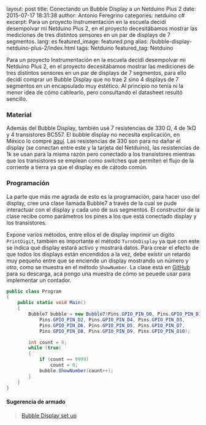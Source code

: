 layout: post
title: Conectando un Bubble Display a un Netduino Plus 2
date: 2015-07-17 18:31:38
author: Antonio Feregrino
categories: netduino c#
excerpt: Para un proyecto Instrumentación en la escuela decidí desempolvar mi Netduino Plus 2, en el proyecto decesitábamos mostrar las mediciones de tres distintos sensores en un par de displays de 7 segmentos.
lang: es
featured_image: featured.png
alias: /bubble-display-netduino-plus-2/index.html
tags: Netduino
featured_tag: Netduino

<p>Para un proyecto Instrumentación en la escuela decidí desempolvar mi Netduino Plus 2, en el proyecto decesitábamos mostrar las mediciones de tres distintos sensores en un par de displays de 7 segmentos, para ello decidí comprar un Bubble Display que no trae 2 sino 4 displays de 7 segmentos en un encapsulado muy estético. Al principio no tenía ni la menor idea de cómo cablearlo, pero consultando el datasheet resultó sencillo.</p>
<h3>Material</h3>
<p>Además del Bubble Display, también usé 7 resistencias de 330 Ω, 4 de 1kΩ y 4 transistores BC557.
El bubble display no necesita explicación, en México lo compré  <a target="_blank" href="http://www.330ohms.com/Display-de-Burbuja--7-Segmentos-4-dgitos_p_345.html">aquí</a>. Las resistencias de 330 son para no dañar el display (se conectan entre este y la tarjeta del Netduino), las resistencias de 1k se usan para la misma razón pero conectado a los transistores mientras que los transistores se emplean como switches que permiten el flujo de la corriente a tierra ya que el display es de cátodo común.</p>

<h3>Programación</h3>
<p>La parte que más me agrada de esto es la programación, para hacer uso del display, cree una clase llamada Bubble7 a través de la cual se pude interactuar con el display y cada uno de sus segmentos. El constructor de la clase recibe como parámetros los pines a los que está conectado display y los transistores.</p>

<p>Expone varios métodos, entre ellos el de display imprimir un dígito <code>PrintDigit</code>, también es importante el método <code>TurnOnDisplay</code> ya que con este se indica qué display estará activo y mostrará datos. Para crear el efecto de que todos los displays están encendidos a la vez, debe existir un retardo muy pequeño entre que se enciende un display mostrando un número y otro, como se muestra en el método <code>ShowNumber</code>. La clase está en <a target="_blank" href="https://gist.github.com/fferegrino/22cda60be970e98c90a1">GitHub</a> para su descarga, acá pongo una muestra de cómo se peuede usar para implementar un contador.</p>

```csharp  
public class Program
{
    public static void Main()
    {
        Bubble7 bubble = new Bubble7(Pins.GPIO_PIN_D0, Pins.GPIO_PIN_D1,
            Pins.GPIO_PIN_D2, Pins.GPIO_PIN_D4, Pins.GPIO_PIN_D3,
            Pins.GPIO_PIN_D6, Pins.GPIO_PIN_D5, Pins.GPIO_PIN_D7,
            Pins.GPIO_PIN_D8, Pins.GPIO_PIN_D9, Pins.GPIO_PIN_D10);

        int count = 0;
        while (true)
        {
            if (count == 9999)
                count = 0;
            bubble.ShowNumber(count++);
        }
    }
}
```
<h4>Sugerencia de armado</h4>
<blockquote class="imgur-embed-pub" lang="en" data-id="a/qaOH1" data-context="false"><a href="//imgur.com/a/qaOH1">Bubble Display set up</a></blockquote><script async src="//s.imgur.com/min/embed.js" charset="utf-8"></script>